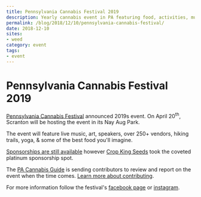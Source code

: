 ```yaml
---
title: Pennsylvania Cannabis Festival 2019
description: Yearly cannabis event in PA featuring food, activities, music, and more.
permalink: /blog/2018/12/10/pennsylvania-cannabis-festival/
date: 2018-12-10
sites:
- weed
category: event
tags: 
- event
---
```

<Ads />
<Referral />

# Pennsylvania Cannabis Festival 2019

[Pennsylvania Cannabis Festival](http://penncannafest.com/) announced 2019s event. On April 20<sup>th</sup>, Scranton will be hosting the event in its Nay Aug Park.

The event will feature live music, art, speakers, over 250+ vendors, hiking trails, yoga, & some of the best food you'll imagine.

[Sponsorships are still available](https://www.sponseasy.com/p/2019-pennsylvania-cannabis-festival) however [Crop King Seeds](https://www.cropkingseeds.com/) took the coveted platinum sponsorship spot.

The [PA Cannabis Guide](/) is sending contributors to review and report on the event when the time comes. [Learn more about contributing](/guide/#how-to-contribute).

For more information follow the festival's [facebook page](https://www.facebook.com/PennCannaFest/) or [instagram](https://www.instagram.com/penncannafest/).